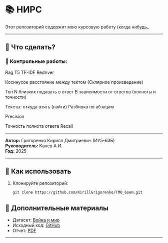 # 📚 НИРС

Этот репозиторий содержит мою курсовую работу (когда нибудь_

---

## 📂 Что сделать?

### 📝 Контрольные работы:
Rag 
Т5 
TF-IDF
Redriver 

Косинусое расстояние между тектом 
(Склярное произведение)

Топ N близких подавать в ответ 
В зависимости от ответов (полноты и точности)

Тексты: откуда взять (найти)
Разбивка по абзацам



Precision 

Точность полнота ответа
Recall

---

**Автор:** Григоренко Кирилл Дмитриевич (ИУ5-63Б)  
**Руководитель:** Канев А.И.  
**Год:** 2025  


---

## 📌 Как использовать
1. Клонируйте репозиторий:
   ```bash
   git clone https://github.com/KirillGrigorenko/TMO_6sem.git

## 🔗 Дополнительные материалы  
- Датасет: [Война и мир]()  
- Исходный код: [GitHub]()
- Отчет: [PDF]()

--- 
